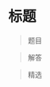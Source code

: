 # 标题

<BtnGroup 
  issue="https://tsch.js.org/4/solutions"
  answer="https://github.com/type-challenges/type-challenges/issues/31823"
/>

> 题目

> 解答

> 精选

<BtnGroup 
  featured="https://github.com/type-challenges/type-challenges/issues/13427"
/>